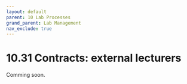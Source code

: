 ```yaml
---
layout: default
parent: 10 Lab Processes
grand_parent: Lab Management
nav_exclude: true
---
```


# 10.31 Contracts: external lecturers

Comming soon.